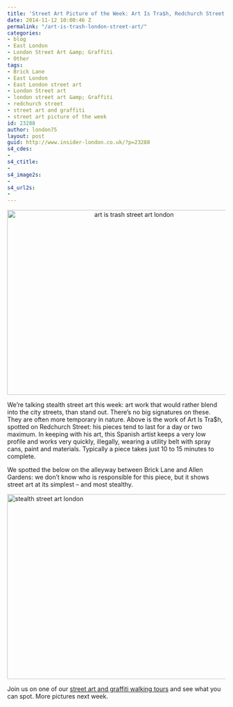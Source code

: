 ```yaml
---
title: 'Street Art Picture of the Week: Art Is Tra$h, Redchurch Street, London'
date: 2014-11-12 10:00:46 Z
permalink: "/art-is-trash-london-street-art/"
categories:
- blog
- East London
- London Street Art &amp; Graffiti
- Other
tags:
- Brick Lane
- East London
- East London street art
- London Street art
- london street art &amp; Graffiti
- redchurch street
- street art and graffiti
- street art picture of the week
id: 23288
author: london75
layout: post
guid: http://www.insider-london.co.uk/?p=23288
s4_cdes:
- 
s4_ctitle:
- 
s4_image2s:
- 
s4_url2s:
- 
---
```


<p style="text-align: center;">
  <a href="http://www.insider-london.co.uk/wp-content/uploads/2014/11/21b_mini.jpg"><img class="alignnone size-full wp-image-23294" src="http://www.insider-london.co.uk/wp-content/uploads/2014/11/21b_mini.jpg" alt="art is trash street art london" width="569" height="427" /></a>
</p>

We&#8217;re talking stealth street art this week: art work that would rather blend into the city streets, than stand out. There&#8217;s no big signatures on these. They are often more temporary in nature. Above is the work of Art Is Tra$h, spotted on Redchurch Street: his pieces tend to last for a day or two maximum. In keeping with his art, this Spanish artist keeps a very low profile and works very quickly, illegally, wearing a utility belt with spray cans, paint and materials. Typically a piece takes just 10 to 15 minutes to complete.

We spotted the below on the alleyway between Brick Lane and Allen Gardens: we don&#8217;t know who is responsible for this piece, but it shows street art at its simplest &#8211; and most stealthy.

[<img class="aligncenter wp-image-23293 size-full" src="http://www.insider-london.co.uk/wp-content/uploads/2014/11/15_mini.jpg" alt="stealth street art london" width="569" height="427" />](http://www.insider-london.co.uk/wp-content/uploads/2014/11/15_mini.jpg)

Join us on one of our <a href="http://www.insider-london.co.uk/london-graffiti-artists-walking-tours/" target="_blank">street art and graffiti walking tours</a> and see what you can spot. More pictures next week.